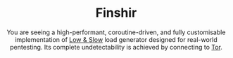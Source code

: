<div align="center">
  <h1>Finshir</h1>
  
  You are seeing a high-performant, coroutine-driven, and fully customisable implementation of [Low & Slow](https://www.cloudflare.com/learning/ddos/ddos-low-and-slow-attack/) load generator designed for real-world pentesting. Its complete undetectability is achieved by connecting to [Tor](https://en.wikipedia.org/wiki/Tor_%28anonymity_network%29).
</div>

